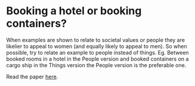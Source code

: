 # Booking a hotel or booking containers?

When examples are shown to relate to societal values or people they are likelier to appeal to women (and equally likely to appeal to men). So when possible, try to relate an example to people instead of things. Eg. Between booked rooms in a hotel in the People version and booked containers on a cargo ship in the Things version the People version is the preferable one. 

Read the paper [here](https://dl.acm.org/doi/10.1145/3446871.3469761).



